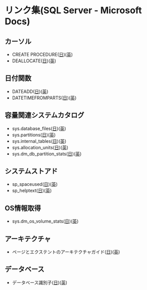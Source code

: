# リンク集(SQL Server - Microsoft Docs)

## カーソル

- CREATE PROCEDURE([日](https://docs.microsoft.com/ja-jp/sql/t-sql/statements/create-procedure-transact-sql?view=sql-server-ver15))([英](https://docs.microsoft.com/en-us/sql/t-sql/statements/create-procedure-transact-sql?view=sql-server-ver15))
- DEALLOCATE([日](https://docs.microsoft.com/ja-jp/sql/t-sql/language-elements/deallocate-transact-sql?view=sql-server-ver15))([英](https://docs.microsoft.com/en-us/sql/t-sql/language-elements/deallocate-transact-sql?view=sql-server-ver15))

## 日付関数

- DATEADD([日](https://docs.microsoft.com/ja-jp/sql/t-sql/functions/dateadd-transact-sql?view=sql-server-ver15))([英](https://docs.microsoft.com/en-us/sql/t-sql/functions/dateadd-transact-sql?view=sql-server-ver15))
- DATETIMEFROMPARTS([日](https://docs.microsoft.com/ja-jp/sql/t-sql/functions/datetimefromparts-transact-sql?view=sql-server-ver15))([英](https://docs.microsoft.com/en-us/sql/t-sql/functions/datetimefromparts-transact-sql?view=sql-server-ver15))

## 容量関連システムカタログ

- sys.database_files([日](https://docs.microsoft.com/ja-jp/sql/relational-databases/system-catalog-views/sys-database-files-transact-sql?view=sql-server-ver15))([英](https://docs.microsoft.com/en-us/sql/relational-databases/system-catalog-views/sys-database-files-transact-sql?view=sql-server-ver15))
- sys.partitions([日](https://docs.microsoft.com/ja-jp/sql/relational-databases/system-catalog-views/sys-partitions-transact-sql?view=sql-server-ver15))([英](https://docs.microsoft.com/en-us/sql/relational-databases/system-catalog-views/sys-partitions-transact-sql?view=sql-server-ver15))
- sys.internal_tables([日](https://docs.microsoft.com/ja-jp/sql/relational-databases/system-catalog-views/sys-internal-tables-transact-sql?view=sql-server-ver15))([英](https://docs.microsoft.com/en-us/sql/relational-databases/system-catalog-views/sys-internal-tables-transact-sql?view=sql-server-ver15))
- sys.allocation_units([日](https://docs.microsoft.com/ja-jp/sql/relational-databases/system-catalog-views/sys-allocation-units-transact-sql?view=sql-server-ver15))([英](https://docs.microsoft.com/en-us/sql/relational-databases/system-catalog-views/sys-allocation-units-transact-sql?view=sql-server-ver15))
- sys.dm_db_partition_stats([日](https://docs.microsoft.com/ja-jp/sql/relational-databases/system-dynamic-management-views/sys-dm-db-partition-stats-transact-sql?view=sql-server-ver15))([英](https://docs.microsoft.com/en-us/sql/relational-databases/system-dynamic-management-views/sys-dm-db-partition-stats-transact-sql?view=sql-server-ver15))

## システムストアド

- sp_spaceused([日](https://docs.microsoft.com/ja-jp/sql/relational-databases/system-stored-procedures/sp-spaceused-transact-sql?view=sql-server-ver15))([英](https://docs.microsoft.com/en-us/sql/relational-databases/system-stored-procedures/sp-spaceused-transact-sql?view=sql-server-ver15))
- sp_helptext([日](https://docs.microsoft.com/ja-jp/sql/relational-databases/system-stored-procedures/sp-helptext-transact-sql?view=sql-server-ver15))([英](https://docs.microsoft.com/en-us/sql/relational-databases/system-stored-procedures/sp-helptext-transact-sql?view=sql-server-ver15))

## OS情報取得

- sys.dm_os_volume_stats([日](https://docs.microsoft.com/ja-jp/sql/relational-databases/system-dynamic-management-views/sys-dm-os-volume-stats-transact-sql?view=sql-server-ver15))([英](https://docs.microsoft.com/en-us/sql/relational-databases/system-dynamic-management-views/sys-dm-os-volume-stats-transact-sql?view=sql-server-ver15))

## アーキテクチャ

- ページとエクステントのアーキテクチャガイド([日](https://docs.microsoft.com/ja-jp/sql/relational-databases/pages-and-extents-architecture-guide?view=sql-server-ver15))([英](https://docs.microsoft.com/en-us/sql/relational-databases/pages-and-extents-architecture-guide?view=sql-server-ver15))

## データベース

- データベース識別子([日](https://docs.microsoft.com/ja-jp/sql/relational-databases/databases/database-identifiers?view=sql-server-ver15))([英](https://docs.microsoft.com/en-us/sql/relational-databases/databases/database-identifiers?view=sql-server-ver15))

